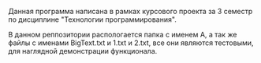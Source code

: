 Данная программа написана в рамках курсового проекта за 3 семестр по дисциплине "Технологии программирования".

В данном реппозитории распологается папка с именем А, а так же файлы с именами BigText.txt и 1.txt и 2.txt, все они являются тестовыми, для наглядной демонстрации функционала.
